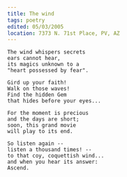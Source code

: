 ```yaml
---
title: The wind
tags: poetry
edited: 05/03/2005
location: 7373 N. 71st Place, PV, AZ
---
```


    The wind whispers secrets
    ears cannot hear,
    its magics unknown to a
    "heart possessed by fear".

    Gird up your faith!
    Walk on those waves!
    Find the hidden Gem
    that hides before your eyes...

    For the moment is precious
    and the days are short;
    soon, this grand movie
    will play to its end.

    So listen again --
    listen a thousand times! --
    to that coy, coquettish wind...
    and when you hear its answer:
    Ascend.


